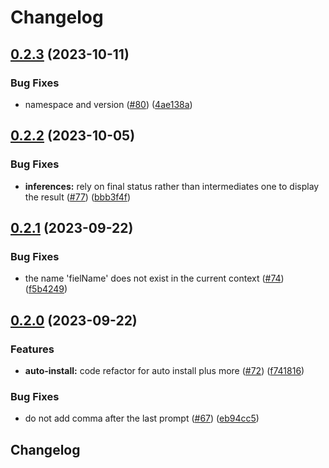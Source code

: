 # Changelog

## [0.2.3](https://github.com/scenario-labs/Scenario-Unity/compare/v0.2.2...v0.2.3) (2023-10-11)


### Bug Fixes

* namespace and version ([#80](https://github.com/scenario-labs/Scenario-Unity/issues/80)) ([4ae138a](https://github.com/scenario-labs/Scenario-Unity/commit/4ae138a8c28452d1fc79dde64ee357e3882227d2))

## [0.2.2](https://github.com/scenario-labs/Scenario-Unity/compare/v0.2.1...v0.2.2) (2023-10-05)


### Bug Fixes

* **inferences:** rely on final status rather than intermediates one to display the result ([#77](https://github.com/scenario-labs/Scenario-Unity/issues/77)) ([bbb3f4f](https://github.com/scenario-labs/Scenario-Unity/commit/bbb3f4f69edfcb65e8a42b71efa9171240de1009))

## [0.2.1](https://github.com/scenario-labs/Scenario-Unity/compare/v0.2.0...v0.2.1) (2023-09-22)


### Bug Fixes

* the name 'fielName' does not exist in the current context ([#74](https://github.com/scenario-labs/Scenario-Unity/issues/74)) ([f5b4249](https://github.com/scenario-labs/Scenario-Unity/commit/f5b4249b0f2a00bb4d56ca359c1ad425d18ab484))

## [0.2.0](https://github.com/scenario-labs/Scenario-Unity/compare/v0.1.1...v0.2.0) (2023-09-22)


### Features

* **auto-install:** code refactor for auto install plus more ([#72](https://github.com/scenario-labs/Scenario-Unity/issues/72)) ([f741816](https://github.com/scenario-labs/Scenario-Unity/commit/f741816b1db87b0aa20daf2fabdb461ba17d4602))


### Bug Fixes

* do not add comma after the last prompt ([#67](https://github.com/scenario-labs/Scenario-Unity/issues/67)) ([eb94cc5](https://github.com/scenario-labs/Scenario-Unity/commit/eb94cc5e893a9dc19e3897b0f924b73b86485abb))

## Changelog
